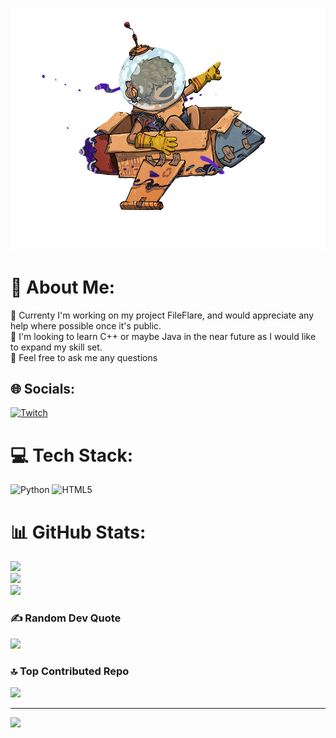 ![GoodKid](./goodkid.gif)

# 💫 About Me:
🔭 Currenty I'm working on my project FileFlare, and would appreciate any help where possible once it's public.<br>📖 I'm looking to learn C++ or maybe Java in the near future as I would like to expand my skill set.<br>💬 Feel free to ask me any questions


## 🌐 Socials:
[![Twitch](https://img.shields.io/badge/Twitch-%239146FF.svg?logo=Twitch&logoColor=white)](https://twitch.tv/atsuenn) 

# 💻 Tech Stack:
![Python](https://img.shields.io/badge/python-3670A0?style=for-the-badge&logo=python&logoColor=ffdd54) ![HTML5](https://img.shields.io/badge/html5-%23E34F26.svg?style=for-the-badge&logo=html5&logoColor=white)
# 📊 GitHub Stats:
![](https://github-readme-stats.vercel.app/api?username=atsuenn&theme=dark&hide_border=true&include_all_commits=false&count_private=false)<br/>
![](https://nirzak-streak-stats.vercel.app/?user=atsuenn&theme=dark&hide_border=true)<br/>
![](https://github-readme-stats.vercel.app/api/top-langs/?username=atsuenn&theme=dark&hide_border=true&include_all_commits=false&count_private=false&layout=compact)

### ✍️ Random Dev Quote
![](https://quotes-github-readme.vercel.app/api?type=horizontal&theme=gruvbox)

### 🔝 Top Contributed Repo
![](https://github-contributor-stats.vercel.app/api?username=atsuenn&limit=5&theme=dark&combine_all_yearly_contributions=true)

---
[![](https://visitcount.itsvg.in/api?id=atsuenn&icon=0&color=0)](https://visitcount.itsvg.in)

<!-- Proudly created with GPRM ( https://gprm.itsvg.in ) -->
